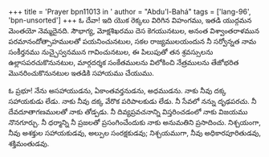 +++
title = 'Prayer bpn11013 in '
author = "Abdu'l-Bahá"
tags = ['lang-96', 'bpn-unsorted']
+++
ఓ దేవా! ఇది యొక రెక్కలు విరిగిన విహంగము, ఇతడి యుద్గమన మెంతయో నెమ్మదైనది. సౌభాగ్య, మోక్షశిఖరము దెస కెగయునటుల, అనంత విశ్వాంతరాళమున పరమానందోత్సాహములతో పయనించునటుల, సకల రాజ్యములయందున నీ సర్వోన్నత నామ సంకీర్తనము నుచ్చైస్వనమున గావించునటుల, ఈ పిలుపుతో తన శ్రవస్సులను ఉల్లాసపరచుకొనునటుల, మార్గదర్శక సంకేతములను విలోకించి నేత్రములను తేజోభరిత మొనరించుకొనునటుల ఇతడికి సహాయము చేయుము. 

ఓ ప్రభూ! నేను అసహాయుడను, ఏకాంతవర్తనుడను, అధముడను. నాకు నీవు దక్క సహాయకుడు లేడు. నాకు నీవు దక్క వేరొక పరిపాలకుడు లేడు. నీ సేవలో నన్ను దృఢపరచు. నీ దేవదూతాగణములతో నాకు తోడ్పడు. నీ దివ్యప్రవచనాన్ని విస్తరించడంలో నాకు విజయము నొనగూర్చు. నీ ధర్మాన్ని నీ ప్రజలతో ప్రసంగించేందుకు నాకు అనుమతిని ప్రసాదించు. నిశ్చయంగా, నీవు అశక్తుల సహాయకుడవు, అల్పుల సంరక్షకుడవు; నిశ్చయముగా, నీవు అధికారపూరితుడవు, శక్తిమంతుడవు.
